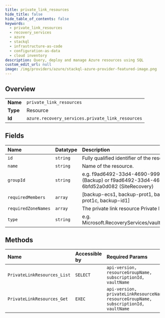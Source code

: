 ```yaml
---
title: private_link_resources
hide_title: false
hide_table_of_contents: false
keywords:
  - private_link_resources
  - recovery_services
  - azure    
  - stackql
  - infrastructure-as-code
  - configuration-as-data
  - cloud inventory
description: Query, deploy and manage Azure resources using SQL
custom_edit_url: null
image: /img/providers/azure/stackql-azure-provider-featured-image.png
---
```

  
    

## Overview
<table><tbody>
<tr><td><b>Name</b></td><td><code>private_link_resources</code></td></tr>
<tr><td><b>Type</b></td><td>Resource</td></tr>
<tr><td><b>Id</b></td><td><code>azure.recovery_services.private_link_resources</code></td></tr>
</tbody></table>

## Fields
| Name | Datatype | Description |
|:-----|:---------|:------------|
| `id` | `string` | Fully qualified identifier of the resource. |
| `name` | `string` | Name of the resource. |
| `groupId` | `string` | e.g. f9ad6492-33d4-4690-9999-6bfd52a0d081 (Backup) or f9ad6492-33d4-4690-9999-6bfd52a0d082 (SiteRecovery) |
| `requiredMembers` | `array` | [backup-ecs1, backup-prot1, backup-prot1b, backup-prot1c, backup-id1] |
| `requiredZoneNames` | `array` | The private link resource Private link DNS zone name. |
| `type` | `string` | e.g. Microsoft.RecoveryServices/vaults/privateLinkResources |
## Methods
| Name | Accessible by | Required Params |
|:-----|:--------------|:----------------|
| `PrivateLinkResources_List` | `SELECT` | `api-version, resourceGroupName, subscriptionId, vaultName` |
| `PrivateLinkResources_Get` | `EXEC` | `api-version, privateLinkResourceName, resourceGroupName, subscriptionId, vaultName` |
